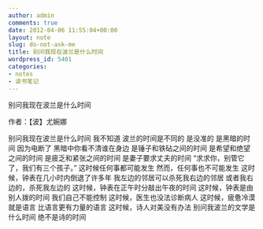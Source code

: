 ```yaml
---
author: admin
comments: true
date: 2012-04-06 11:55:04+00:00
layout: note
slug: do-not-ask-me
title: 别问我现在波兰是什么时间
wordpress_id: 5401
categories:
- notes
- 读书笔记
---
```


别问我现在波兰是什么时间

作者：【波】尤婉娜

别问我现在波兰是什么时间
我不知道
波兰的时间是不同的
是没准的
是黑暗的时间
因为电断了
黑暗中你看不清谁在身边
是锤子和铁砧之间的时间
是希望和绝望之间的时间
是疲乏和紧张之间的时间
是妻子要求丈夫的时间
“求求你，别管它了，我们有三个孩子。”
这时候任何事都可能发生
然而，任何事也不可能发生
这时候，钟表在几小时内倒退了许多年
我左边的邻居可以杀死我右边的邻居
或者我右边的，杀死我左边的
这时候，钟表在正午时分敲出午夜的时间
这时候，钟表是由别人拨的时间
我们自己不能控制
这时候，医生也没法诊断病人
这时候，疲惫冷漠就是语言
比语言更有力量的语言
这时候，诗人对美没有办法
别问我波兰的文学是什么时间
绝不是诗的时间
